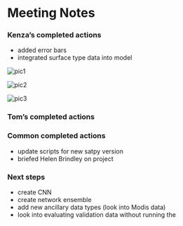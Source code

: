 # Meeting Notes 

### Kenza’s completed actions
* added error bars 
* integrated surface type data into model 

![pic1](/Images/acc_styp_test.png)

![pic2](/Images/acc_sza_test.png)

![pic3](/Images/acc_time_test.png)

### Tom’s completed actions


### Common completed actions
* update scripts for new satpy version 
* briefed Helen Brindley on project 

### Next steps 
* create CNN
* create network ensemble 
* add new ancillary data types (look into Modis data)
* look into evaluating validation data without running the 
